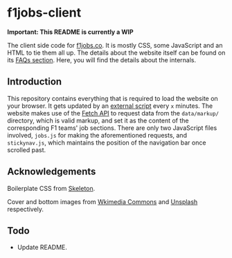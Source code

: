 # f1jobs-client

**Important: This README is currently a WIP**

The client side code for [f1jobs.co](https://f1jobs.co). It is mostly CSS, some JavaScript and an HTML to tie them all up. The details about the website itself can be found on its [FAQs section](https://f1jobs.co/#faqs). Here, you will find the details about the internals.

## Introduction

This repository contains everything that is required to load the website on your browser. It gets updated by an [external script](https://github.com/F1Jobs/updater/blob/master/updater/getjobs.py) every `x` minutes. The website makes use of the [Fetch API](https://developer.mozilla.org/en-US/docs/Web/API/Fetch_API) to request data from the `data/markup/` directory, which is valid markup, and set it as the content of the corresponding F1 teams' job sections. There are only two JavaScript files involved, `jobs.js` for making the aforementioned requests, and `stickynav.js`, which maintains the position of the navigation bar once scrolled past.

## Acknowledgements

Boilerplate CSS from [Skeleton](http://getskeleton.com/).

Cover and bottom images from [Wkimedia Commons](https://commons.wikimedia.org/wiki/File:F1-composite-NEW.png) and [Unsplash](https://unsplash.com/photos/ECju13NcBzg) respectively.

## Todo

* Update README.

